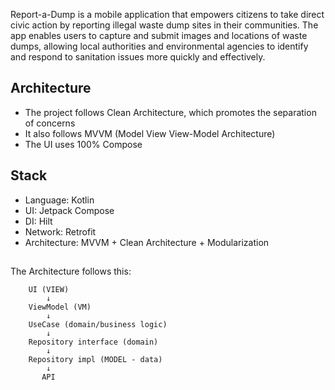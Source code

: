 Report-a-Dump is a mobile application that empowers citizens to take direct civic action by reporting illegal waste dump sites in their communities. The app enables users to capture and submit images and locations of waste dumps, allowing local authorities and environmental agencies to identify and respond to sanitation issues more quickly and effectively.


## Architecture
- The project follows Clean Architecture, which promotes the separation of concerns
- It also follows MVVM (Model View View-Model Architecture)
- The UI uses 100% Compose

## Stack
- Language: Kotlin
- UI: Jetpack Compose
- DI: Hilt
- Network: Retrofit
- Architecture: MVVM + Clean Architecture + Modularization

##
 The Architecture follows this:

        UI (VIEW)
            ↓
        ViewModel (VM)
            ↓
        UseCase (domain/business logic)
            ↓
        Repository interface (domain)
            ↓
        Repository impl (MODEL - data)
            ↓
           API

